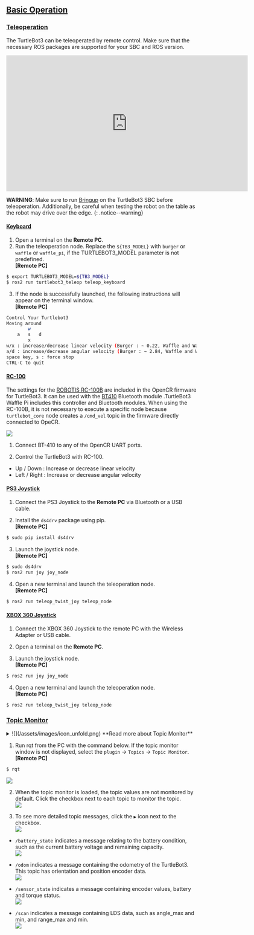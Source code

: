 
## [Basic Operation](#basic-operation)

### [Teleoperation](#teleoperation)

The TurtleBot3 can be teleoperated by remote control. Make sure that the necessary ROS packages are supported for your SBC and ROS version. 

<iframe width="640" height="360" src="https://www.youtube.com/embed/Z4s18hlazb4" frameborder="0" allowfullscreen></iframe>  

**WARNING**: Make sure to run [Bringup][bringup] on the TurtleBot3 SBC before teleoperation. Additionally, be careful when testing the robot on the table as the robot may drive over the edge.
{: .notice--warning}  

#### [Keyboard](#keyboard)

1. Open a terminal on the **Remote PC**.
2. Run the teleoperation node. Replace the `${TB3_MODEL}` with `burger` or `waffle` or `waffle_pi`, if the TURTLEBOT3_MODEL parameter is not predefined.  
**[Remote PC]**  
```bash
$ export TURTLEBOT3_MODEL=${TB3_MODEL}
$ ros2 run turtlebot3_teleop teleop_keyboard
```

3. If the node is successfully launched, the following instructions will appear on the terminal window.  
**[Remote PC]**  
```bash
Control Your Turtlebot3
Moving around
        w
    a   s   d
        x
w/x : increase/decrease linear velocity (Burger : ~ 0.22, Waffle and Waffle Pi : ~ 0.26)
a/d : increase/decrease angular velocity (Burger : ~ 2.84, Waffle and Waffle Pi : ~ 1.82)
space key, s : force stop
CTRL-C to quit
```

#### [RC-100](#rc100)

The settings for the [ROBOTIS RC-100B][rc100] are included in the OpenCR firmware for TurtleBot3. It can be used with the [BT410][bt410] Bluetooth module .TurtleBot3 Waffle Pi includes this controller and Bluetooth modules. When using the RC-100B, it is not necessary to execute a specific node because `turtlebot_core` node creates a `/cmd_vel` topic in the firmware directly connected to OpeCR.

![](/assets/images/platform/turtlebot3/quick_start/basic_operation/rc100b_with_bt410.png)

1. Connect BT-410 to any of the OpenCR UART ports.

2. Control the TurtleBot3 with RC-100.
  - Up / Down : Increase or decrease linear velocity
  - Left / Right : Increase or decrease angular velocity

#### [PS3 Joystick](#ps3-joystick)

1. Connect the PS3 Joystick to the **Remote PC** via Bluetooth or a USB cable.

2. Install the `ds4drv` package using pip.  
**[Remote PC]**  
  ```bash
$ sudo pip install ds4drv
  ```

3. Launch the joystick node.  
**[Remote PC]**  
  ```bash
$ sudo ds4drv
$ ros2 run joy joy_node
  ```

4. Open a new terminal and launch the teleoperation node.  
**[Remote PC]**  
  ```bash
$ ros2 run teleop_twist_joy teleop_node
  ```

#### [XBOX 360 Joystick](#xbox-360-joystick)

1. Connect the XBOX 360 Joystick to the remote PC with the Wireless Adapter or USB cable.

2. Open a terminal on the **Remote PC**.

3. Launch the joystick node.  
**[Remote PC]**    
  ```bash
$ ros2 run joy joy_node
  ```

4. Open a new terminal and launch the teleoperation node.  
**[Remote PC]**  
  ```bash
$ ros2 run teleop_twist_joy teleop_node
  ```

### [Topic Monitor](#topic-monitor)

<details>
<summary>
![](/assets/images/icon_unfold.png) **Read more about Topic Monitor**
</summary>
In order to monitor the TurtleBot3 topics use [rqt][rqt], a Qt-based framework for GUI development for ROS. It is a tool that allows for the display all topics of the TurtleBot3.
</details>

1. Run rqt from the PC with the command below. If the topic monitor window is not displayed, select the `plugin` -> `Topics` -> `Topic Monitor`.  
**[Remote PC]**  
  ```bash
$ rqt
  ```  
  ![](/assets/images/platform/turtlebot3/quick_start/basic_operation/rqt_1.png)

2. When the topic monitor is loaded, the topic values are not monitored by default. Click the checkbox next to each topic to monitor the topic.  
  ![](/assets/images/platform/turtlebot3/quick_start/basic_operation/rqt_2.png)

3. To see more detailed topic messages, click the `▶` icon next to the checkbox.  
  ![](/assets/images/platform/turtlebot3/quick_start/basic_operation/rqt_3.png)

  - `/battery_state` indicates a message relating to the battery condition, such as the current battery voltage and remaining capacity.  
  ![](/assets/images/platform/turtlebot3/quick_start/basic_operation/rqt_4.png)

  - `/odom` indicates a message containing the odometry of the TurtleBot3. This topic has orientation and position encoder data.  
  ![](/assets/images/platform/turtlebot3/quick_start/basic_operation/rqt_5.png)

  - `/sensor_state` indicates a message containing encoder values, battery and torque status.  
  ![](/assets/images/platform/turtlebot3/quick_start/basic_operation/rqt_6.png)

  - `/scan` indicates a message containing LDS data, such as angle_max and min, and range_max and min.  
  ![](/assets/images/platform/turtlebot3/quick_start/basic_operation/rqt_7.png)

[topic_monitor]: /docs/en/platform/turtlebot3/topic_monitor/
[teleoperation]: /docs/en/platform/turtlebot3/teleoperation/
[basic_examples]: /docs/en/platform/turtlebot3/basic_examples/
[additional_sensors]: /docs/en/platform/turtlebot3/additional_sensors/
[bringup]: /docs/en/platform/turtlebot3/bringup/#bringup
[rqt]: http://wiki.ros.org/rqt
[rc100]: /docs/en/parts/communication/rc-100/
[bt410]: /docs/en/parts/communication/bt-410/
